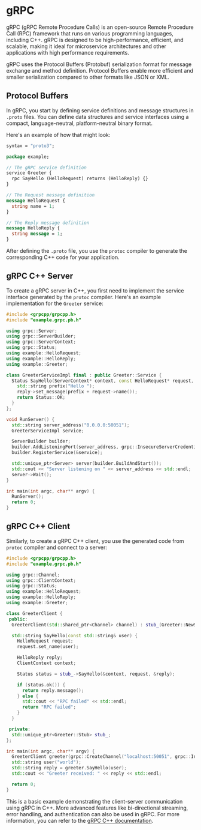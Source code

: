# gRPC

gRPC (gRPC Remote Procedure Calls) is an open-source Remote Procedure Call (RPC) framework that runs on various programming languages, including C++. gRPC is designed to be high-performance, efficient, and scalable, making it ideal for microservice architectures and other applications with high performance requirements.

gRPC uses the Protocol Buffers (Protobuf) serialization format for message exchange and method definition. Protocol Buffers enable more efficient and smaller serialization compared to other formats like JSON or XML.

## Protocol Buffers

In gRPC, you start by defining service definitions and message structures in `.proto` files. You can define data structures and service interfaces using a compact, language-neutral, platform-neutral binary format.

Here's an example of how that might look:

```protobuf
syntax = "proto3";

package example;

// The gRPC service definition
service Greeter {
  rpc SayHello (HelloRequest) returns (HelloReply) {}
}

// The Request message definition
message HelloRequest {
  string name = 1;
}

// The Reply message definition
message HelloReply {
  string message = 1;
}
```

After defining the `.proto` file, you use the `protoc` compiler to generate the corresponding C++ code for your application.

## gRPC C++ Server

To create a gRPC server in C++, you first need to implement the service interface generated by the `protoc` compiler. Here's an example implementation for the `Greeter` service:

```cpp
#include <grpcpp/grpcpp.h>
#include "example.grpc.pb.h"

using grpc::Server;
using grpc::ServerBuilder;
using grpc::ServerContext;
using grpc::Status;
using example::HelloRequest;
using example::HelloReply;
using example::Greeter;

class GreeterServiceImpl final : public Greeter::Service {
  Status SayHello(ServerContext* context, const HelloRequest* request, HelloReply* reply) override {
    std::string prefix("Hello ");
    reply->set_message(prefix + request->name());
    return Status::OK;
  }
};

void RunServer() {
  std::string server_address("0.0.0.0:50051");
  GreeterServiceImpl service;

  ServerBuilder builder;
  builder.AddListeningPort(server_address, grpc::InsecureServerCredentials());
  builder.RegisterService(&service);

  std::unique_ptr<Server> server(builder.BuildAndStart());
  std::cout << "Server listening on " << server_address << std::endl;
  server->Wait();
}

int main(int argc, char** argv) {
  RunServer();
  return 0;
}
```

## gRPC C++ Client

Similarly, to create a gRPC C++ client, you use the generated code from `protoc` compiler and connect to a server:

```cpp
#include <grpcpp/grpcpp.h>
#include "example.grpc.pb.h"

using grpc::Channel;
using grpc::ClientContext;
using grpc::Status;
using example::HelloRequest;
using example::HelloReply;
using example::Greeter;

class GreeterClient {
 public:
  GreeterClient(std::shared_ptr<Channel> channel) : stub_(Greeter::NewStub(channel)) {}

  std::string SayHello(const std::string& user) {
    HelloRequest request;
    request.set_name(user);

    HelloReply reply;
    ClientContext context;

    Status status = stub_->SayHello(&context, request, &reply);

    if (status.ok()) {
      return reply.message();
    } else {
      std::cout << "RPC failed" << std::endl;
      return "RPC failed";
    }
  }

 private:
  std::unique_ptr<Greeter::Stub> stub_;
};

int main(int argc, char** argv) {
  GreeterClient greeter(grpc::CreateChannel("localhost:50051", grpc::InsecureChannelCredentials()));
  std::string user("world");
  std::string reply = greeter.SayHello(user);
  std::cout << "Greeter received: " << reply << std::endl;

  return 0;
}
```

This is a basic example demonstrating the client-server communication using gRPC in C++. More advanced features like bi-directional streaming, error handling, and authentication can also be used in gRPC. For more information, you can refer to the [gRPC C++ documentation](https://grpc.io/docs/languages/cpp/).